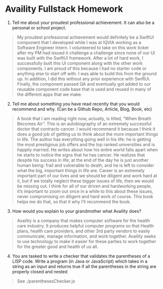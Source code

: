 # Availity Fullstack Homework


1.	Tell me about your proudest professional achievement.  It can also be a personal or school project.  

> My proudest professional achievement would definitely be a SwiftUI component that I developed while I was at IQVIA working as a Software Engineer Intern. I volunteered to take on this work ticket after my PM had issued it challenge a challenge since none of our UI was built with the SwiftUI framework. After a lot of hard work, I successfully built this UI component along with the other work components. I am proud of this because I had no starter code or anything else to start off with. I was able to build this from the ground up. In addition, I did this without any prior experience with SwiftUI. Finally, the component passed QA and eventually got added to our reusable component code base that is used and reused in many of the different apps that we make. 

2. Tell me about something you have read recently that you would recommend and why. (Can be a Github Repo, Article, Blog, Book, etc) 
> A book that I am reading right now, actually, is titled, “When Breath Becomes Air”. This is an autobiography of an extremely successful doctor that contracts cancer. I would recommend it because I think it does a good job of getting us to think about the more important things in life. The author has everything going well in his life: he is getting the most prestigious job offers and the top ranked universities and is happily married. He writes about how his entire world falls apart when he starts to notice the signs that he has cancer. He realizes that despite his success in life, at the end of the day he is just another human being: frail and vulnerable to death, and he is left to consider what the big, important things in life are. Career is an extremely important part of our lives and we should be diligent and work hard at it, but if we totally neglect these bigger issues of life, then we would be missing out. I think for all of our driven and hardworking people, it’s important to zoom out once in a while to this about these issues, never compromising on diligent and hard work of course. This book helps me do that, so that it why I’ll recommend the book.

3.	How would you explain to your grandmother what Availity does?
> Availity is a company that makes computer software for the health care industry. It produces helpful computer programs so that Health plans, health care providers, and other 3rd party vendors to easily communicate, manage information, and work together. Availity seeks to use technology to make it easier for these parties to work together for the greater good and health of us all.

4. You are tasked to write a checker that validates the parentheses of a LISP code.  Write a program (in Java or JavaScript) which takes in a string as an input and returns true if all the parentheses in the string are properly closed and nested
> See ./parenthesesChecker.js



    
